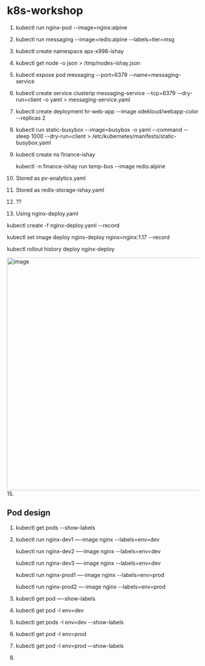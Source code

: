 # k8s-workshop

1. kubectl run nginx-pod --image=nginx:alpine
2. kubectl run messaging --image=redis:alpine --labels=tier=msg 
3. kubectl create namespace apx-x998-ishay
4. kubectl get node -o json > /tmp/nodes-ishay.json
5. kubectl expose pod messaging --port=6379 --name=messaging-service
6. kubectl create service clusterip messaging-service --tcp=6379 --dry-run=client -o yaml > messaging-service.yaml
7. kubectl create deployment hr-web-app --image odekloud/webapp-color --replicas 2
8. kubectl run static-busybox --image=busybox  -o yaml --command -- sleep 1000 --dry-run=client > /etc/kubernetes/manifests/static-busybox.yaml
9. kubectl create ns finance-ishay
   
   kubectl -n finance-ishay run temp-bus --image redis:alpine
10.  Stored as pv-analytics.yaml
11. Stored as redis-storage-ishay.yaml
12. ??
13.  Using nginx-deploy.yaml

kubectl create -f nginx-deploy.yaml --record 

kubectl set image deploy nginx-deploy nginx=nginx:1.17 --record 

kubectl rollout history deploy nginx-deploy

<img width="611" alt="image" src="https://user-images.githubusercontent.com/89786937/198843559-a18e9d0e-264b-4039-bf56-a5be31e938a6.png">
15. 


## Pod design
1. kubectl get pods --show-labels
2. kubectl run nginx-dev1 —-image nginx --labels=env=dev 
 
   kubectl run nginx-dev2 —-image nginx --labels=env=dev

   kubectl run nginx-dev3 —-image nginx --labels=env=dev

   kubectl run nginx-prod1 —-image nginx --labels=env=prod

   kubectl run nginx-prod2 —-image nginx --labels=env=prod

3. kubectl get pod —-show-labels
4. kubectl get pod -l env=dev
5. kubectl get pods -l env=dev --show-labels
6. kubectl get pod -l env=prod
7. kubectl get pod -l env=prod —show-labels
8. 
